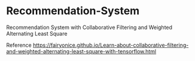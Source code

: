 # Recommendation-System
Recommendation System with Collaborative Filtering and Weighted Alternating Least Square

Reference https://fairyonice.github.io/Learn-about-collaborative-filtering-and-weighted-alternating-least-square-with-tensorflow.html
